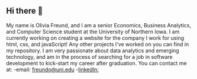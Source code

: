 ## Hi there 👋
My name is Olivia Freund, and I am a senior Economics, Business Analytics, and Computer Science student at the University of Northern Iowa. 
I am currently working on creating a website for the company I work for using html, css, and javaScript! Any other projects I've worked on you can find in 
my repository. I am very passionate about data analytics and emerging technology, and am in the process of searching for a job in software development to kick-start my career after graduation. 
You can contact me at:
-email: freundo@uni.edu
-[linkedIn:](https://www.linkedin.com/in/olivia-freund-91a197252/)

<!--
**freundo-liv/freundo-liv** is a ✨ _special_ ✨ repository because its `README.md` (this file) appears on your GitHub profile.

Here are some ideas to get you started:

- 🔭 I’m currently working on ...
- 🌱 I’m currently learning ...
- 👯 I’m looking to collaborate on ...
- 🤔 I’m looking for help with ...
- 💬 Ask me about ...
- 📫 How to reach me: ...
- 😄 Pronouns: ...
- ⚡ Fun fact: ...
-->
